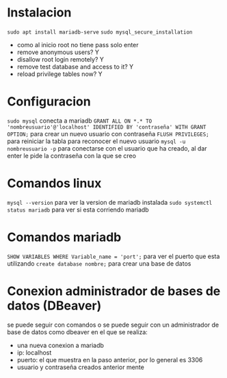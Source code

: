 # Instalacion

`sudo apt install mariadb-serve`
`sudo mysql_secure_installation`
- como al inicio root no tiene pass solo enter
- remove anonymous users? Y
- disallow root login remotely? Y
- remove test database and access to it? Y
- reload privilege tables now? Y


# Configuracion

`sudo mysql` conecta a mariadb
`GRANT ALL ON *.* TO 'nombreusuario'@'localhost' IDENTIFIED BY 'contraseña' WITH GRANT OPTION;` para crear un nuevo usuario con contraseña
`FLUSH PRIVILEGES;` para reiniciar la tabla para reconocer el nuevo usuario
`mysql -u nombreusuario -p` para conectarse con el usuario que ha creado, al dar enter le pide la contraseña con la que se creo


# Comandos linux

`mysql --version` para ver la version de mariadb instalada
`sudo systemctl status mariadb` para ver si esta corriendo mariadb


# Comandos mariadb

`SHOW VARIABLES WHERE Variable_name = 'port';` para ver el puerto que esta utilizando
`create database nombre;` para crear una base de datos


# Conexion administrador de bases de datos (DBeaver)

se puede seguir con comandos o se puede seguir con un administrador de base de datos como dbeaver en el que se realiza:
- una nueva conexion a mariadb
- ip: localhost
- puerto: el que muestra en la paso anterior, por lo general es 3306
- usuario y contraseña creados anterior mente